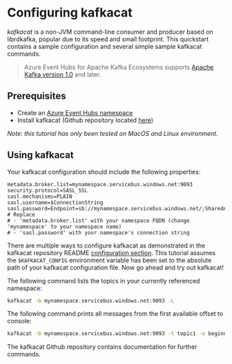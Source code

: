 # Configuring kafkacat

*kafkacat* is a non-JVM command-line consumer and producer based on librdkafka, popular due to its speed and small footprint. This quickstart contains a sample configuration and several simple sample kafkacat commands. 

> Azure Event Hubs for Apache Kafka Ecosystems supports [Apache Kafka version 1.0](https:/kafka.apache.org/10/documentation.html) and later.

## Prerequisites

- Create an [Azure Event Hubs namespace](https://docs.microsoft.com/en-us/azure/event-hubs/event-hubs-create)
- Install kafkacat (Github repository located [here](https://github.com/edenhill/kafkacat))

*Note: this tutorial has only been tested on MacOS and Linux environment.*

## Using kafkacat

Your kafkacat configuration should include the following properties:
```properties
metadata.broker.list=mynamespace.servicebus.windows.net:9093
security.protocol=SASL_SSL
sasl.mechanisms=PLAIN
sasl.username=$ConnectionString
sasl.password=Endpoint=sb://mynamespace.servicebus.windows.net/;SharedAccessKeyName=XXXXXX;SharedAccessKey=XXXXXX
# Replace
# - 'metadata.broker.list' with your namespace FQDN (change 'mynamespace' to your namespace name)
# - 'sasl.password' with your namespace's connection string 
```

There are multiple ways to configure kafkacat as demonstrated in the kafkacat repository README [configuration section](https://github.com/edenhill/kafkacat#configuration).  This tutorial assumes the `$KAFKACAT_CONFIG` environment variable has been set to the absolute path of your kafkacat configuration file. Now go ahead and try out kafkacat!

The following command lists the topics in your currently referenced namespace:

```sh
kafkacat -b mynamespace.servicebus.windows.net:9093 -L
```

The following command prints all messages from the first available offset to console:

```sh
kafkacat -b mynamespace.servicebus.windows.net:9093 -t topic1 -o beginning
```

The kafkacat Github repository contains documentation for further commands.